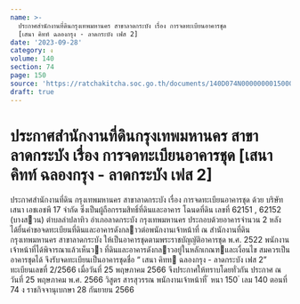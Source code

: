 ```yaml
---
name: >-
  ประกาศสำนักงานที่ดินกรุงเทพมหานคร สาขาลาดกระบัง เรื่อง การจดทะเบียนอาคารชุด
  [เสนา คิทท์ ฉลองกรุง - ลาดกระบัง เฟส 2]
date: '2023-09-28'
category: ง
volume: 140
section: 74
page: 150
source: 'https://ratchakitcha.soc.go.th/documents/140D074N0000000015000.pdf'
draft: true
---
```


# ประกาศสำนักงานที่ดินกรุงเทพมหานคร สาขาลาดกระบัง เรื่อง การจดทะเบียนอาคารชุด [เสนา คิทท์ ฉลองกรุง - ลาดกระบัง เฟส 2]

ประกาศสํานักงานที่ดิน กรุงเทพมหานคร สาขาลาดกระบัง เรื่อง การจดทะเบียนอาคารชุด ด้วย บริษัท เสนา เอชเอชพี 17 จํากัด ซึ่งเป็นผู้ถือกรรมสิทธิ์ที่ดินและอาคาร โฉนดที่ดิน เลขที่ 62151 , 62152 (บางสวน) ตําบลลําปลาทิว อําเภอลาดกระบัง กรุงเทพมหานคร ประกอบด้วยอาคารจํานวน 2 หลัง ได้ยื่นคําขอจดทะเบียนที่ดินและอาคารดังกลาวต่อพนักงานเจ้าหน้าที่ ณ สํานักงานที่ดินกรุงเทพมหานคร สาขาลาดกระบัง ให้เป็นอาคารชุดตามพระราชบัญญัติอาคารชุด พ.ศ. 2522 พนักงานเจ้าหน้าที่ได้พิจารณาแล้วเห็นวา ที่ดินและอาคารดังกลาวอยู่ในหลักเกณฑและเงื่อนไข สมควรเป็นอาคารชุดได้ จึงรับจดทะเบียนเป็นอาคารชุดชื่อ “ เสนา คิทท ฉลองกรุง - ลาดกระบัง เฟส 2” ทะเบียนเลขที่ 2/2566 เมื่อวันที่ 25 พฤษภาคม 2566 จึงประกาศให้ทราบโดยทั่วกัน ประกาศ ณ วันที่ 25 พฤษภาคม พ.ศ. 2566 วิสูตร สารสุวรรณ พนักงานเจ้าหน้าที่ ้ หนา 150 ่ เลม 140 ตอนที่ 74 ง ราชกิจจานุเบกษา 28 กันยายน 2566
